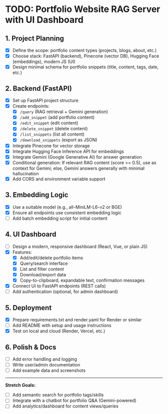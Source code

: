 # TODO: Portfolio Website RAG Server with UI Dashboard

## 1. Project Planning
- [x] Define the scope: portfolio content types (projects, blogs, about, etc.)
- [x] Choose stack: FastAPI (backend), Pinecone (vector DB), Hugging Face (embeddings), modern JS (UI)
- [x] Design minimal schema for portfolio snippets (title, content, tags, date, etc.)

## 2. Backend (FastAPI)
- [x] Set up FastAPI project structure
- [x] Create endpoints:
    - [x] `/query` (RAG retrieval + Gemini generation)
    - [x] `/add_snippet` (add portfolio content)
    - [x] `/edit_snippet` (edit content)
    - [x] `/delete_snippet` (delete content)
    - [x] `/list_snippets` (list all content)
    - [x] `/download_snippets` (export as JSON)
- [x] Integrate Pinecone for vector storage
- [x] Integrate Hugging Face Inference API for embeddings
- [x] Integrate Gemini (Google Generative AI) for answer generation
- [x] Conditional generation: If relevant RAG content (score >= 0.5), use as context for Gemini; else, Gemini answers generally with minimal hallucination
- [x] Add CORS and environment variable support

## 3. Embedding Logic
- [x] Use a suitable model (e.g., all-MiniLM-L6-v2 or BGE)
- [x] Ensure all endpoints use consistent embedding logic
- [ ] Add batch embedding script for initial content

## 4. UI Dashboard
- [ ] Design a modern, responsive dashboard (React, Vue, or plain JS)
- [x] Features:
    - [x] Add/edit/delete portfolio items
    - [x] Query/search interface
    - [x] List and filter content
    - [x] Download/export data
    - [x] Copy-to-clipboard, expandable text, confirmation messages
- [x] Connect UI to FastAPI endpoints (REST calls)
- [ ] Add authentication (optional, for admin dashboard)

## 5. Deployment
- [x] Prepare requirements.txt and render.yaml for Render or similar
- [ ] Add README with setup and usage instructions
- [x] Test on local and cloud (Render, Vercel, etc.)

## 6. Polish & Docs
- [ ] Add error handling and logging
- [ ] Write user/admin documentation
- [ ] Add example data and screenshots

---

**Stretch Goals:**
- [ ] Add semantic search for portfolio tags/skills
- [ ] Integrate with a chatbot for portfolio Q&A (Gemini-powered)
- [ ] Add analytics/dashboard for content views/queries 